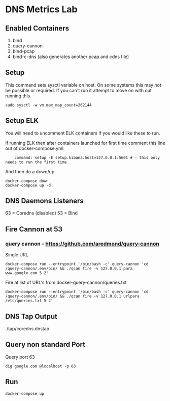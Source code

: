 # DNS Metrics Lab

## Enabled Containers
1. bind
2. query-cannon
3. bind-pcap
4. bind-c-dns (also generates another pcap and cdns file)

## Setup
This command sets sysctl variable on host. On some systems this may not be possible or required. If you can't run it attempt to move on with out running this.
```
sudo sysctl -w vm.max_map_count=262144
```


## Setup ELK
You will need to uncomment ELK containers if you would like these to run.

If running ELK then after containers launched for first time comment this line out of docker-compose.yml
```
    command: setup -E setup.kibana.host=127.0.0.1:5601 # - this only needs to run the first time
```

And then do a down/up
```
docker-compose down
docker-compose up -d
```



## DNS Daemons Listeners
63 = Coredns (disabled)
53 = Bind

## Fire Cannon at 53
### query cannon - https://github.com/aredmond/query-cannon
Single URL
```
docker-compose run --entrypoint '/bin/bash -c' query-cannon 'cd /query-cannon/.env/bin/ && ./qcan fire -v 127.0.0.1 para www.google.com 5 2'
```

Fire at list of URL's from docker-query-cannon/queries.txt
```
docker-compose run --entrypoint '/bin/bash -c' query-cannon 'cd /query-cannon/.env/bin/ && ./qcan fire -v 127.0.0.1 urlpara /etc/queries.txt 5 2'

```

## DNS Tap Output
./tap/coredns.dnstap


## Query non standard Port
Query port 63
```
dig google.com @localhost -p 63
```

## Run
```
docker-compose up
```